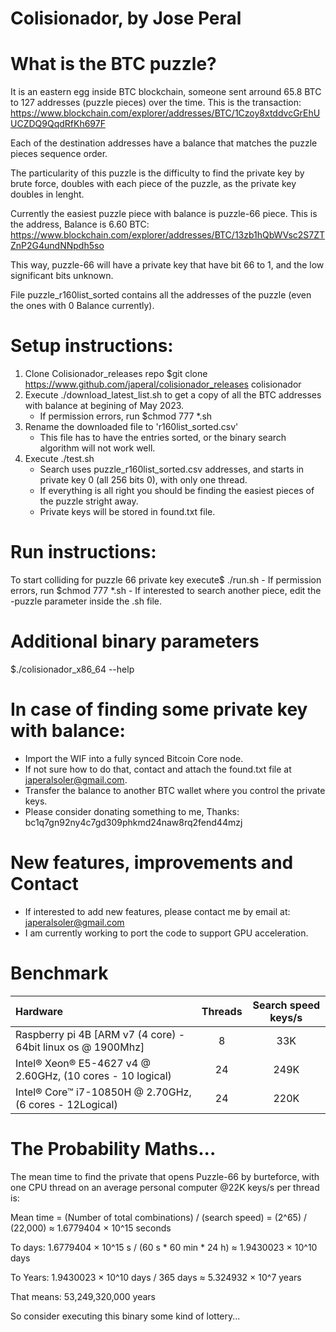 # Colisionador, by Jose Peral

# What is the BTC puzzle?
It is an eastern egg inside BTC blockchain, someone sent arround 65.8 BTC to 127 addresses (puzzle pieces) over the time.
This is the transaction: https://www.blockchain.com/explorer/addresses/BTC/1Czoy8xtddvcGrEhUUCZDQ9QqdRfKh697F

Each of the destination addresses have a balance that matches the puzzle pieces sequence order.

The particularity of this puzzle is the difficulty to find the private key by brute force, doubles with each piece of the puzzle, as the private key doubles in lenght. 

Currently the easiest puzzle piece with balance is puzzle-66 piece. This is the address, Balance is 6.60 BTC: 
https://www.blockchain.com/explorer/addresses/BTC/13zb1hQbWVsc2S7ZTZnP2G4undNNpdh5so

This way, puzzle-66 will have a private key that have bit 66 to 1, and the low significant bits unknown.

File puzzle_r160list_sorted contains all the addresses of the puzzle (even the ones with 0 Balance currently).

# Setup instructions:
1. Clone Colisionador_releases repo $git clone https://www.github.com/japeral/colisionador_releases colisionador
2. Execute ./download_latest_list.sh to get a copy of all the BTC addresses with balance at begining of May 2023.
    - If permission errors, run $chmod 777 *.sh
3. Rename the downloaded file to 'r160list_sorted.csv'
    - This file has to have the entries sorted, or the binary search algorithm will not work well.
4. Execute ./test.sh
    - Search uses puzzle_r160list_sorted.csv addresses, and starts in private key 0 (all 256 bits 0), with only one thread.
    - If everything is all right you should be finding the easiest pieces of the puzzle stright away. 
    - Private keys will be stored in found.txt file.

# Run instructions:
To start colliding for puzzle 66 private key execute$ ./run.sh 
    - If permission errors, run $chmod 777 *.sh
    - If interested to search another piece, edit the -puzzle parameter inside the .sh file.

# Additional binary parameters
$./colisionador_x86_64 --help

# In case of finding some private key with balance:
- Import the WIF into a fully synced Bitcoin Core node. 
- If not sure how to do that, contact and attach the found.txt file at japeralsoler@gmail.com.
- Transfer the balance to another BTC wallet where you control the private keys.
- Please consider donating something to me, Thanks: bc1q7gn92ny4c7gd309phkmd24naw8rq2fend44mzj

# New features, improvements and Contact
- If interested to add new features, please contact me by email at: japeralsoler@gmail.com
- I am currently working to port the code to support GPU acceleration.

# Benchmark
|                           Hardware                            | Threads | Search speed keys/s |
| :-------------------------------------------------------------| :-----: | :-----------------: |
| Raspberry pi 4B [ARM v7 (4 core) - 64bit linux os @ 1900Mhz]  |    8    |         33K         |
| Intel® Xeon® E5-4627 v4 @ 2.60GHz, (10 cores - 10 logical)    |   24    |        249K         |
| Intel® Core™ i7-10850H @ 2.70GHz, (6 cores - 12Logical)       |   24    |        220K         | 

# The Probability Maths...
The mean time to find the private that opens Puzzle-66 by burteforce, with one CPU thread on an average personal computer @22K keys/s per thread is:

Mean time = (Number of total combinations) / (search speed) = (2^65) / (22,000) ≈ 1.6779404 × 10^15 seconds

To days: 1.6779404 × 10^15 s / (60 s * 60 min * 24 h) ≈ 1.9430023 × 10^10 days

To Years: 1.9430023 × 10^10 days / 365 days ≈ 5.324932 × 10^7 years

That means: 53,249,320,000 years

So consider executing this binary some kind of lottery...

